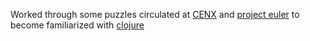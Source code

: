 Worked through some puzzles circulated at [CENX](https://cenx.com/) and [project euler](https://projecteuler.net/) to become familiarized with [clojure](https://clojure.org/)
